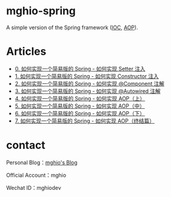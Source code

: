 # mghio-spring
A simple version of the Spring framework ([IOC](https://docs.spring.io/spring-framework/docs/3.2.x/spring-framework-reference/html/beans.html), [AOP](https://docs.spring.io/spring-framework/docs/1.2.x/reference/aop.html)).

# Articles
- [0. 如何实现一个简易版的 Spring - 如何实现 Setter 注入](https://www.mghio.cn/post/24cb2421.html)
- [1. 如何实现一个简易版的 Spring - 如何实现 Constructor 注入](https://www.mghio.cn/post/315ff4dc.html)
- [2. 如何实现一个简易版的 Spring - 如何实现 @Component 注解](https://www.mghio.cn/post/6775e26e.html)
- [3. 如何实现一个简易版的 Spring - 如何实现 @Autowired 注解](https://www.mghio.cn/post/80982e71.html)
- [4. 如何实现一个简易版的 Spring - 如何实现 AOP（上）](https://www.mghio.cn/post/9294037e.html)
- [5. 如何实现一个简易版的 Spring - 如何实现 AOP（中）](https://www.mghio.cn/post/af7194f9.html)
- [6. 如何实现一个简易版的 Spring - 如何实现 AOP（下）](https://www.mghio.cn/post/2a28641b.html)
- [7. 如何实现一个简易版的 Spring - 如何实现 AOP（终结篇）](https://www.mghio.cn/post/64d741b0.html)

# contact
Personal Blog：[mghio's Blog](https://www.mghio.cn)

Official Account：mghio

Wechat ID：mghiodev